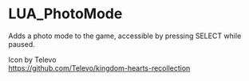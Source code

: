 # LUA_PhotoMode
Adds a photo mode to the game, accessible by pressing SELECT while paused. </br>

Icon by Televo </br>
https://github.com/Televo/kingdom-hearts-recollection
